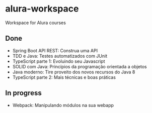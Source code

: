 # alura-workspace

Workspace for Alura courses

## Done

- Spring Boot API REST: Construa uma API
- TDD e Java: Testes automatizados com JUnit
- TypeScript parte 1: Evoluindo seu Javascript
- SOLID com Java: Princípios da programação orientada a objetos
- Java moderno: Tire proveito dos novos recursos do Java 8
- TypeScript parte 2: Mais técnicas e boas práticas

## In progress

- Webpack: Manipulando módulos na sua webapp
